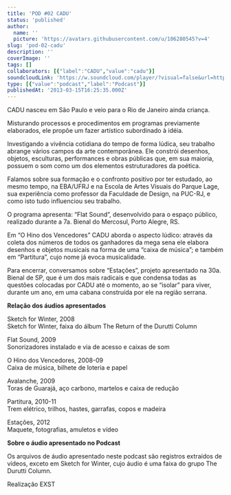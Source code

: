 ```yaml
---
title: 'POD #02 CADU'
status: 'published'
author:
  name: ''
  picture: 'https://avatars.githubusercontent.com/u/106280545?v=4'
slug: 'pod-02-cadu'
description: ''
coverImage: ''
tags: []
collaborators: [{"label":"CADU","value":"cadu"}]
soundcloudLink: 'https://w.soundcloud.com/player/?visual=false&url=http%3A%2F%2Fapi.soundcloud.com%2Ftracks%2F87026136&show_artwork=false&in=artesonora%2Fsets%2Fpodcast'
type: [{"value":"podcast","label":"Podcast"}]
publishedAt: '2013-03-15T16:25:35.000Z'
---
```


CADU nasceu em São Paulo e veio para o Rio de Janeiro ainda criança.

Misturando processos e procedimentos em programas previamente elaborados, ele propõe um fazer artístico subordinado à idéia.

Investigando a vivência cotidiana do tempo de forma lúdica, seu trabalho abrange vários campos da arte contemporânea. Ele constrói desenhos, objetos, esculturas, performances e obras públicas que, em sua maioria, possuem o som como um dos elementos estruturadores da poética.

Falamos sobre sua formação e o confronto positivo por ter estudado, ao mesmo tempo, na EBA/UFRJ e na Escola de Artes Visuais do Parque Lage, sua experiência como professor da Faculdade de Design, na PUC-RJ, e como isto tudo influenciou seu trabalho.

O programa apresenta: “Flat Sound”, desenvolvido para o espaço público, realizado durante a 7a. Bienal do Mercosul, Porto Alegre, RS.

Em “O Hino dos Vencedores” CADU aborda o aspecto lúdico: através da coleta dos números de todos os ganhadores da mega sena ele elabora desenhos e objetos musicais na forma de uma “caixa de música”; e também em “Partitura”, cujo nome já evoca musicalidade.

Para encerrar, conversamos sobre “Estações”, projeto apresentado na 30a. Bienal de SP, que é um dos mais radicais e que condensa todas as questões colocadas por CADU até o momento, ao se “isolar” para viver, durante um ano, em uma cabana construída por ele na região serrana.

**Relação dos áudios apresentados**

Sketch for Winter, 2008\
Sketch for Winter, faixa do álbum The Return of the Durutti Column

Flat Sound, 2009 \
Sonorizadores instalado e via de acesso e caixas de som

O Hino dos Vencedores, 2008-09\
Caixa de música, bilhete de loteria e papel

Avalanche, 2009\
Toras de Guarajá, aço carbono, martelos e caixa de redução

Partitura, 2010-11\
Trem elétrico, trilhos, hastes, garrafas, copos e madeira

Estações, 2012\
Maquete, fotografias, amuletos e vídeo

**Sobre o áudio apresentado no Podcast**

Os arquivos de áudio apresentado neste podcast são registros extraídos de vídeos, exceto em Sketch for Winter, cujo áudio é uma faixa do grupo The Durutti Column.

Realização EXST